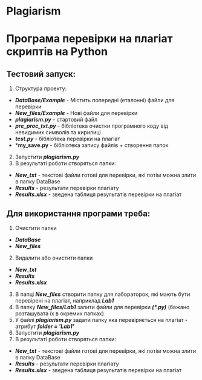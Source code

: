 # Plagiarism
# Програма перевірки на плагіат скриптів на Python

## Тестовий запуск:
1. Структура проекту:
  - ***DataBase/Example*** - Містить попередні (еталонні) файли для перевірки
  - ***New_files/Example*** - Нові файли для перевірки
  - ***plagiarism.py*** - стартовий файл
  - ***pre_proc_txt.py*** - бібліотека очистки програмного коду від невидимих символів та кирилиці
  - ***test.py*** - бібліотека перевірки на плагіат
  - ***my_save.py** - бібліотека запису файлів + створення папок

2. Запустити ***plagiarism.py***
3. В результаті роботи створяться папки:
  - ***New_txt*** - текстові файли готові для перевірки, які потім можна злити в папку DataBase
  - ***Results*** - результати перевірки плагіату
  - ***Results.xlsx*** - зведена таблиця результатів перевірки на плагіат


## Для використання програми треба:
1. Очистити папки 
  - ***DataBase*** 
  - ***New_files***
2. Видалити або очистити папки
  - ***New_txt***
  - ***Results***
  - ***Results.xlsx***
3. В папці ***New_files*** створити папку для лабораторок, які мають бути перевірені на плагіат, наприклад ***Lab1***
4. В папку ***New_files/Lab1*** залити файли для перевірки ***(\*.py)*** (бажано розташувата їх в окремих папках)
5. У файлі ***plagiarism.py*** задати папку яка перевіряється на плагіат - атрибут ***folder = 'Lab1'***
6. Запустити ***plagiarism.py***
7. В результаті роботи створяться папки:
  - ***New_txt*** - текстові файли готові для перевірки, які потім можна злити в папку DataBase
  - ***Results*** - результати перевірки плагіату
  - ***Results.xlsx*** - зведена таблиця результатів перевірки на плагіат

